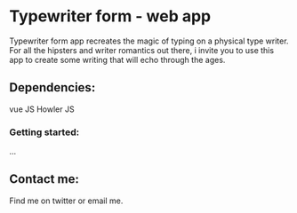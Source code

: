 # Typewriter form - web app

Typewriter form app recreates the magic of typing on a physical type writer. For all the hipsters and writer romantics out there, i invite you to use this app to create some writing that will echo through the ages.

## Dependencies:
vue JS
Howler JS

### Getting started:
...

## Contact me:
Find me on twitter or email me.
